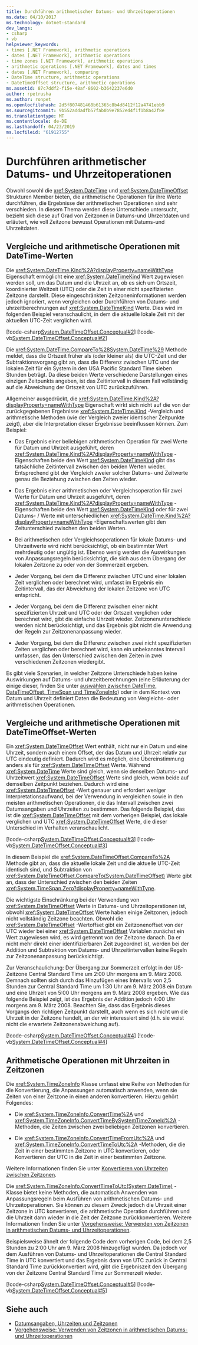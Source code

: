 ```yaml
---
title: Durchführen arithmetischer Datums- und Uhrzeitoperationen
ms.date: 04/10/2017
ms.technology: dotnet-standard
dev_langs:
- csharp
- vb
helpviewer_keywords:
- times [.NET Framework], arithmetic operations
- dates [.NET Framework], arithmetic operations
- time zones [.NET Framework], arithmetic operations
- arithmetic operations [.NET Framework], dates and times
- dates [.NET Framework], comparing
- DateTime structure, arithmetic operations
- DateTimeOffset structure, arithmetic operations
ms.assetid: 87c7ddf2-f15e-48af-8602-b3642237e6d0
author: rpetrusha
ms.author: ronpet
ms.openlocfilehash: 2d5f807481468b61365c8b4d8412f12a4741ebb9
ms.sourcegitcommit: 9b552addadfb57fab0b9e7852ed4f1f1b8a42f8e
ms.translationtype: MT
ms.contentlocale: de-DE
ms.lasthandoff: 04/23/2019
ms.locfileid: "61912755"
---
```

# <a name="performing-arithmetic-operations-with-dates-and-times"></a>Durchführen arithmetischer Datums- und Uhrzeitoperationen

Obwohl sowohl die <xref:System.DateTime> und <xref:System.DateTimeOffset> Strukturen Member bieten, die arithmetische Operationen für ihre Werte durchführen, die Ergebnisse der arithmetischen Operationen sind sehr verschieden. In diesem Thema werden diese Unterschiede untersucht, bezieht sich diese auf Grad von Zeitzonen in Datums-und Uhrzeitdaten und erläutert, wie voll Zeitzone bewusst Operationen mit Datums-und Uhrzeitdaten.

## <a name="comparisons-and-arithmetic-operations-with-datetime-values"></a>Vergleiche und arithmetische Operationen mit DateTime-Werten

Die <xref:System.DateTime.Kind%2A?displayProperty=nameWithType> Eigenschaft ermöglicht eine <xref:System.DateTimeKind> Wert zugewiesen werden soll, um das Datum und die Uhrzeit an, ob es sich um Ortszeit, koordinierter Weltzeit (UTC) oder die Zeit in einer nicht spezifizierten Zeitzone darstellt. Diese eingeschränkten Zeitzoneninformationen werden jedoch ignoriert, wenn vergleichen oder Durchführen von Datums- und uhrzeitberechnungen auf <xref:System.DateTimeKind> Werte. Dies wird im folgenden Beispiel veranschaulicht, in dem die aktuelle lokale Zeit mit der aktuellen UTC-Zeit verglichen wird.

[!code-csharp[System.DateTimeOffset.Conceptual#2](../../../samples/snippets/csharp/VS_Snippets_CLR_System/system.DateTimeOffset.Conceptual/cs/Conceptual2.cs#2)]
[!code-vb[System.DateTimeOffset.Conceptual#2](../../../samples/snippets/visualbasic/VS_Snippets_CLR_System/system.DateTimeOffset.Conceptual/vb/Conceptual2.vb#2)]

Die <xref:System.DateTime.CompareTo%28System.DateTime%29> Methode meldet, dass die Ortszeit früher als (oder kleiner als) die UTC-Zeit und der Subtraktionsvorgang gibt an, dass die Differenz zwischen UTC und der lokalen Zeit für ein System in den USA Pacific Standard Time sieben Stunden beträgt. Da diese beiden Werte verschiedene Darstellungen eines einzigen Zeitpunkts angeben, ist das Zeitintervall in diesem Fall vollständig auf die Abweichung der Ortszeit von UTC zurückzuführen.

Allgemeiner ausgedrückt, die <xref:System.DateTime.Kind%2A?displayProperty=nameWithType> Eigenschaft wirkt sich nicht auf die von der zurückgegebenen Ergebnisse <xref:System.DateTime.Kind> -Vergleich und arithmetische Methoden (wie der Vergleich zweier identischer Zeitpunkte zeigt), aber die Interpretation dieser Ergebnisse beeinflussen können. Zum Beispiel:

* Das Ergebnis einer beliebigen arithmetischen Operation für zwei Werte für Datum und Uhrzeit ausgeführt, deren <xref:System.DateTime.Kind%2A?displayProperty=nameWithType> -Eigenschaften beide den Wert <xref:System.DateTimeKind> gibt das tatsächliche Zeitintervall zwischen den beiden Werten wieder. Entsprechend gibt der Vergleich zweier solcher Datums- und Zeitwerte genau die Beziehung zwischen den Zeiten wieder.

* Das Ergebnis einer arithmetischen oder Vergleichsoperation für zwei Werte für Datum und Uhrzeit ausgeführt, deren <xref:System.DateTime.Kind%2A?displayProperty=nameWithType> -Eigenschaften beide den Wert <xref:System.DateTimeKind> oder für zwei Datums- / Werte mit unterschiedlichen <xref:System.DateTime.Kind%2A?displayProperty=nameWithType> -Eigenschaftswerten gibt den Zeitunterschied zwischen den beiden Werten.

* Bei arithmetischen oder Vergleichsoperationen für lokale Datums- und Uhrzeitwerte wird nicht berücksichtigt, ob ein bestimmter Wert mehrdeutig oder ungültig ist. Ebenso wenig werden die Auswirkungen von Anpassungsregeln berücksichtigt, die sich aus dem Übergang der lokalen Zeitzone zu oder von der Sommerzeit ergeben.

* Jeder Vorgang, bei dem die Differenz zwischen UTC und einer lokalen Zeit verglichen oder berechnet wird, umfasst im Ergebnis ein Zeitintervall, das der Abweichung der lokalen Zeitzone von UTC entspricht.

* Jeder Vorgang, bei dem die Differenz zwischen einer nicht spezifizierten Uhrzeit und UTC oder der Ortszeit verglichen oder berechnet wird, gibt die einfache Uhrzeit wieder. Zeitzonenunterschiede werden nicht berücksichtigt, und das Ergebnis gibt nicht die Anwendung der Regeln zur Zeitzonenanpassung wieder.

* Jeder Vorgang, bei dem die Differenz zwischen zwei nicht spezifizierten Zeiten verglichen oder berechnet wird, kann ein unbekanntes Intervall umfassen, das den Unterschied zwischen den Zeiten in zwei verschiedenen Zeitzonen wiedergibt.

Es gibt viele Szenarien, in welcher Zeitzone Unterschiede haben keine Auswirkungen auf Datums- und uhrzeitberechnungen (eine Erläuterung der einige dieser, finden Sie unter [auswählen zwischen DateTime, DateTimeOffset, TimeSpan und TimeZoneInfo](../../../docs/standard/datetime/choosing-between-datetime.md)) oder in dem Kontext von Datum und Uhrzeit definiert Daten die Bedeutung von Vergleichs- oder arithmetischen Operationen.

## <a name="comparisons-and-arithmetic-operations-with-datetimeoffset-values"></a>Vergleiche und arithmetische Operationen mit DateTimeOffset-Werten

Ein <xref:System.DateTimeOffset> Wert enthält, nicht nur ein Datum und eine Uhrzeit, sondern auch einem Offset, der das Datum und Uhrzeit relativ zur UTC eindeutig definiert. Dadurch wird es möglich, eine Übereinstimmung anders als für <xref:System.DateTimeOffset> Werte. Während <xref:System.DateTime> Werte sind gleich, wenn sie denselben Datums- und Uhrzeitwert <xref:System.DateTimeOffset> Werte sind gleich, wenn beide auf demselben Zeitpunkt beziehen. Dadurch wird eine <xref:System.DateTimeOffset> -Wert genauer und erfordert weniger Interpretationsaufwand, bei der Verwendung in vergleichen sowie in den meisten arithmetischen Operationen, die das Intervall zwischen zwei Datumsangaben und Uhrzeiten zu bestimmen. Das folgende Beispiel, das ist die <xref:System.DateTimeOffset> mit dem vorherigen Beispiel, das lokale verglichen und UTC <xref:System.DateTimeOffset> Werte, die dieser Unterschied im Verhalten veranschaulicht.

[!code-csharp[System.DateTimeOffset.Conceptual#3](../../../samples/snippets/csharp/VS_Snippets_CLR_System/system.DateTimeOffset.Conceptual/cs/Conceptual3.cs#3)]
[!code-vb[System.DateTimeOffset.Conceptual#3](../../../samples/snippets/visualbasic/VS_Snippets_CLR_System/system.DateTimeOffset.Conceptual/vb/Conceptual3.vb#3)]

In diesem Beispiel die <xref:System.DateTimeOffset.CompareTo%2A> Methode gibt an, dass die aktuelle lokale Zeit und die aktuelle UTC-Zeit identisch sind, und Subtraktion von <xref:System.DateTimeOffset.CompareTo(System.DateTimeOffset)> Werte gibt an, dass der Unterschied zwischen den beiden Zeiten <xref:System.TimeSpan.Zero?displayProperty=nameWithType>.

Die wichtigste Einschränkung bei der Verwendung von <xref:System.DateTimeOffset> Werte in Datums- und Uhrzeitoperationen ist, obwohl <xref:System.DateTimeOffset> Werte haben einige Zeitzonen, jedoch nicht vollständig Zeitzone beachten. Obwohl die <xref:System.DateTimeOffset> -Wertoffset gibt ein Zeitzonenoffset von der UTC wieder bei einer <xref:System.DateTimeOffset> Variablen zunächst ein Wert zugewiesen wird, es wird getrennt von der Zeitzone danach. Da er nicht mehr direkt einer identifizierbaren Zeit zugeordnet ist, werden bei der Addition und Subtraktion von Datums- und Uhrzeitintervallen keine Regeln zur Zeitzonenanpassung berücksichtigt.

Zur Veranschaulichung: Der Übergang zur Sommerzeit erfolgt in der US-Zeitzone Central Standard Time um 2:00 Uhr morgens am 9. März 2008. Demnach sollten sich durch das Hinzufügen eines Intervalls von 2,5 Stunden zur Central Standard Time um 1:30 Uhr am 9. März 2008 ein Datum und eine Uhrzeit von 5:00 Uhr morgens am 9. März 2008 ergeben. Wie das folgende Beispiel zeigt, ist das Ergebnis der Addition jedoch 4:00 Uhr morgens am 9. März 2008. Beachten Sie, dass das Ergebnis dieses Vorgangs den richtigen Zeitpunkt darstellt, auch wenn es sich nicht um die Uhrzeit in der Zeitzone handelt, an der wir interessiert sind (d.h. sie weist nicht die erwartete Zeitzonenabweichung auf).

[!code-csharp[System.DateTimeOffset.Conceptual#4](../../../samples/snippets/csharp/VS_Snippets_CLR_System/system.DateTimeOffset.Conceptual/cs/Conceptual4.cs#4)]
[!code-vb[System.DateTimeOffset.Conceptual#4](../../../samples/snippets/visualbasic/VS_Snippets_CLR_System/system.DateTimeOffset.Conceptual/vb/Conceptual4.vb#4)]

## <a name="arithmetic-operations-with-times-in-time-zones"></a>Arithmetische Operationen mit Uhrzeiten in Zeitzonen

Die <xref:System.TimeZoneInfo> Klasse umfasst eine Reihe von Methoden für die Konvertierung, die Anpassungen automatisch anwenden, wenn sie Zeiten von einer Zeitzone in einen anderen konvertieren. Hierzu gehört Folgendes:

* Die <xref:System.TimeZoneInfo.ConvertTime%2A> und <xref:System.TimeZoneInfo.ConvertTimeBySystemTimeZoneId%2A> -Methoden, die Zeiten zwischen zwei beliebigen Zeitzonen konvertieren.

* Die <xref:System.TimeZoneInfo.ConvertTimeFromUtc%2A> und <xref:System.TimeZoneInfo.ConvertTimeToUtc%2A> -Methoden, die die Zeit in einer bestimmten Zeitzone in UTC konvertieren, oder Konvertieren der UTC in die Zeit in einer bestimmten Zeitzone.

Weitere Informationen finden Sie unter [Konvertieren von Uhrzeiten zwischen Zeitzonen](../../../docs/standard/datetime/converting-between-time-zones.md).

Die <xref:System.TimeZoneInfo.ConvertTimeToUtc(System.DateTime)> -Klasse bietet keine Methoden, die automatisch Anwenden von Anpassungsregeln beim Ausführen von arithmetischen Datums- und Uhrzeitoperationen. Sie können zu diesem Zweck jedoch die Uhrzeit einer Zeitzone in UTC konvertieren, die arithmetische Operation durchführen und die Uhrzeit dann wieder in die Zeit der Zeitzone zurückkonvertieren. Weitere Informationen finden Sie unter [Vorgehensweise: Verwenden von Zeitzonen in arithmetischen Datums- und Uhrzeitoperationen](../../../docs/standard/datetime/use-time-zones-in-arithmetic.md).

Beispielsweise ähnelt der folgende Code dem vorherigen Code, bei dem 2,5 Stunden zu 2:00 Uhr am 9. März 2008 hinzugefügt wurden. Da jedoch vor dem Ausführen von Datums- und Uhrzeitoperationen die Central Standard Time in UTC konvertiert und das Ergebnis dann von UTC zurück in Central Standard Time zurückkonvertiert wird, gibt die Ergebniszeit den Übergang von der Zeitzone Central Standard Time zur Sommerzeit wieder.

[!code-csharp[System.DateTimeOffset.Conceptual#5](../../../samples/snippets/csharp/VS_Snippets_CLR_System/system.DateTimeOffset.Conceptual/cs/Conceptual5.cs#5)]
[!code-vb[System.DateTimeOffset.Conceptual#5](../../../samples/snippets/visualbasic/VS_Snippets_CLR_System/system.DateTimeOffset.Conceptual/vb/Conceptual5.vb#5)]

## <a name="see-also"></a>Siehe auch

- [Datumsangaben, Uhrzeiten und Zeitzonen](../../../docs/standard/datetime/index.md)
- [Vorgehensweise: Verwenden von Zeitzonen in arithmetischen Datums- und Uhrzeitoperationen](../../../docs/standard/datetime/use-time-zones-in-arithmetic.md)
